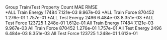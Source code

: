 Group  Train/Test   Property     Count       MAE         RMSE   
*ALL    Train       Energy     17484    7.121e-03   9.967e-03
*ALL    Train       Force      870452   1.276e-01   1.757e-01
*ALL     Test       Energy      2496    6.484e-03   8.351e-03
*ALL     Test       Force      123725   1.248e-01   1.612e-01
All    Train       Energy     17484    7.121e-03   9.967e-03
All    Train       Force      870452   1.276e-01   1.757e-01
All     Test       Energy      2496    6.484e-03   8.351e-03
All     Test       Force      123725   1.248e-01   1.612e-01
